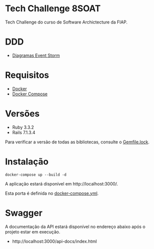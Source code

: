# Tech Challenge 8SOAT

Tech Challenge do curso de Software Archictecture da FIAP.

# DDD

* [Diagramas Event Storm](https://miro.com/app/board/uXjVK0LIAuE=/)

# Requisitos

* [Docker](https://docs.docker.com/engine/install/)
* [Docker Compose](https://github.com/docker/compose)

# Versões

* Ruby 3.3.2
* Rails 7.1.3.4

Para verificar a versão de todas as bibliotecas, consulte o [Gemfile.lock](api/Gemfile.lock).

# Instalação

```
docker-compose up --build -d
```

A aplicação estará disponível em http://localhost:3000/.

Esta porta é definida no [docker-compose.yml](docker-compose.yml).

# Swagger

A documentação da API estará disponível no endereço abaixo após o projeto estar em execução.

* http://localhost:3000/api-docs/index.html
